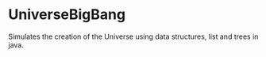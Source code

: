 # UniverseBigBang
Simulates the creation of the Universe using data structures, list
and trees in java.
